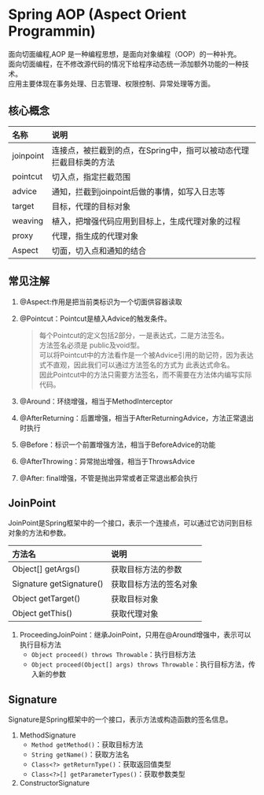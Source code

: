 # Spring AOP (Aspect Orient Programmin)

面向切面编程,AOP 是一种编程思想，是面向对象编程（OOP）的一种补充。  
面向切面编程，在不修改源代码的情况下给程序动态统一添加额外功能的一种技术。  
应用主要体现在事务处理、日志管理、权限控制、异常处理等方面。

## 核心概念

| 名称        | 说明                                   |  
|:----------|:-------------------------------------|  
| joinpoint | 连接点，被拦截到的点，在Spring中，指可以被动态代理拦截目标类的方法 |
| pointcut  | 切入点，指定拦截范围                           |
| advice    | 通知，拦截到joinpoint后做的事情，如写入日志等          |
| target    | 目标，代理的目标对象                           |
| weaving   | 植入，把增强代码应用到目标上，生成代理对象的过程             |
| proxy     | 代理，指生成的代理对象                          |
| Aspect    | 切面，切入点和通知的结合                         |

## 常见注解

1. @Aspect:作用是把当前类标识为一个切面供容器读取
2. @Pointcut：Pointcut是植入Advice的触发条件。  
   > 每个Pointcut的定义包括2部分，一是表达式，二是方法签名。  
   > 方法签名必须是 public及void型。  
   > 可以将Pointcut中的方法看作是一个被Advice引用的助记符，因为表达式不直观，因此我们可以通过方法签名的方式为 此表达式命名。  
   > 因此Pointcut中的方法只需要方法签名，而不需要在方法体内编写实际代码。

3. @Around：环绕增强，相当于MethodInterceptor
4. @AfterReturning：后置增强，相当于AfterReturningAdvice，方法正常退出时执行
5. @Before：标识一个前置增强方法，相当于BeforeAdvice的功能
6. @AfterThrowing：异常抛出增强，相当于ThrowsAdvice
7. @After: final增强，不管是抛出异常或者正常退出都会执行

## JoinPoint

JoinPoint是Spring框架中的一个接口，表示一个连接点，可以通过它访问到目标对象的方法和参数。

| 方法名 | 说明 |
|:-----|:----|
| Object[] getArgs() | 获取目标方法的参数 |
| Signature getSignature() | 获取目标方法的签名对象 |
| Object getTarget() | 获取目标对象 |
| Object getThis() | 获取代理对象 |

1. ProceedingJoinPoint：继承JoinPoint，只用在@Around增强中，表示可以执行目标方法
    - `Object proceed() throws Throwable`：执行目标方法
    - `Object proceed(Object[] args) throws Throwable`：执行目标方法，传入新的参数

## Signature

Signature是Spring框架中的一个接口，表示方法或构造函数的签名信息。

1. MethodSignature
    - `Method getMethod()`：获取目标方法
    - `String getName()`：获取方法名
    - `Class<?> getReturnType()`：获取返回值类型
    - `Class<?>[] getParameterTypes()`：获取参数类型
2. ConstructorSignature
